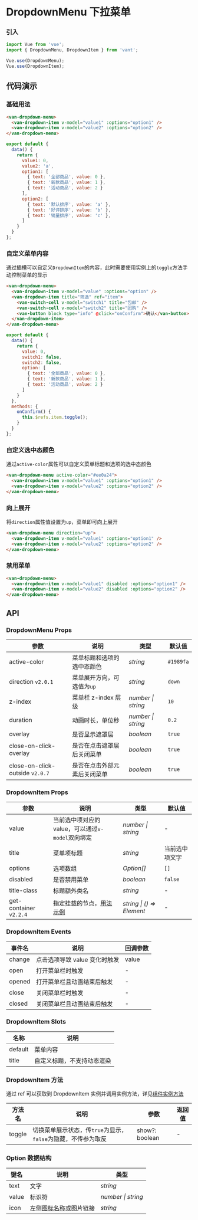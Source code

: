 # DropdownMenu 下拉菜单

### 引入

```js
import Vue from 'vue';
import { DropdownMenu, DropdownItem } from 'vant';

Vue.use(DropdownMenu);
Vue.use(DropdownItem);
```

## 代码演示

### 基础用法

```html
<van-dropdown-menu>
  <van-dropdown-item v-model="value1" :options="option1" />
  <van-dropdown-item v-model="value2" :options="option2" />
</van-dropdown-menu>
```

```js
export default {
  data() {
    return {
      value1: 0,
      value2: 'a',
      option1: [
        { text: '全部商品', value: 0 },
        { text: '新款商品', value: 1 },
        { text: '活动商品', value: 2 }
      ],
      option2: [
        { text: '默认排序', value: 'a' },
        { text: '好评排序', value: 'b' },
        { text: '销量排序', value: 'c' },
      ]
    }
  }
};
```

### 自定义菜单内容

通过插槽可以自定义`DropdownItem`的内容，此时需要使用实例上的`toggle`方法手动控制菜单的显示

```html
<van-dropdown-menu>
  <van-dropdown-item v-model="value" :options="option" />
  <van-dropdown-item title="筛选" ref="item">
    <van-switch-cell v-model="switch1" title="包邮" />
    <van-switch-cell v-model="switch2" title="团购" />
    <van-button block type="info" @click="onConfirm">确认</van-button>
  </van-dropdown-item>
</van-dropdown-menu>
```

```js
export default {
  data() {
    return {
      value: 0,
      switch1: false,
      switch2: false,
      option: [
        { text: '全部商品', value: 0 },
        { text: '新款商品', value: 1 },
        { text: '活动商品', value: 2 }
      ]
    }
  },
  methods: {
    onConfirm() {
      this.$refs.item.toggle();
    }
  }
};
```

### 自定义选中态颜色

通过`active-color`属性可以自定义菜单标题和选项的选中态颜色

```html
<van-dropdown-menu active-color="#ee0a24">
  <van-dropdown-item v-model="value1" :options="option1" />
  <van-dropdown-item v-model="value2" :options="option2" />
</van-dropdown-menu>
```

### 向上展开

将`direction`属性值设置为`up`，菜单即可向上展开

```html
<van-dropdown-menu direction="up">
  <van-dropdown-item v-model="value1" :options="option1" />
  <van-dropdown-item v-model="value2" :options="option2" />
</van-dropdown-menu>
```

### 禁用菜单

```html
<van-dropdown-menu>
  <van-dropdown-item v-model="value1" disabled :options="option1" />
  <van-dropdown-item v-model="value2" disabled :options="option2" />
</van-dropdown-menu>
```

## API

### DropdownMenu Props

| 参数 | 说明 | 类型 | 默认值 |
|------|------|------|------|
| active-color | 菜单标题和选项的选中态颜色 | *string* | `#1989fa` |
| direction `v2.0.1` | 菜单展开方向，可选值为`up` | *string* | `down` |
| z-index | 菜单栏 z-index 层级 | *number \| string* | `10` |
| duration | 动画时长，单位秒 | *number \| string* | `0.2` |
| overlay | 是否显示遮罩层 | *boolean* | `true` |
| close-on-click-overlay | 是否在点击遮罩层后关闭菜单 | *boolean* | `true` |
| close-on-click-outside `v2.0.7` | 是否在点击外部元素后关闭菜单 | *boolean* | `true` |

### DropdownItem Props

| 参数 | 说明 | 类型 | 默认值 |
|------|------|------|------|
| value | 当前选中项对应的 value，可以通过`v-model`双向绑定 | *number \| string* | - |
| title | 菜单项标题 | *string* | 当前选中项文字 |
| options | 选项数组 | *Option[]* | `[]` |
| disabled | 是否禁用菜单 | *boolean* | `false` |
| title-class | 标题额外类名 | *string* | - |
| get-container `v2.2.4` | 指定挂载的节点，[用法示例](#/zh-CN/popup#zhi-ding-gua-zai-wei-zhi) | *string \| () => Element* | - |

### DropdownItem Events

| 事件名 | 说明 | 回调参数 |
|------|------|------|
| change | 点击选项导致 value 变化时触发 | value |
| open | 打开菜单栏时触发 | - |
| opened | 打开菜单栏且动画结束后触发 | - |
| close | 关闭菜单栏时触发 | - |
| closed | 关闭菜单栏且动画结束后触发 | - |

### DropdownItem Slots

| 名称 | 说明 |
|------|------|
| default | 菜单内容 |
| title | 自定义标题，不支持动态渲染 |

### DropdownItem 方法

通过 ref 可以获取到 DropdownItem 实例并调用实例方法，详见[组件实例方法](#/zh-CN/quickstart#zu-jian-shi-li-fang-fa)

| 方法名 | 说明 | 参数 | 返回值 |
|------|------|------|------|
| toggle | 切换菜单展示状态，传`true`为显示，`false`为隐藏，不传参为取反 | show?: boolean | - |

### Option 数据结构

| 键名 | 说明 | 类型 |
|------|------|------|
| text | 文字 | *string* |
| value | 标识符 | *number \| string* |
| icon | 左侧[图标名称](#/zh-CN/icon)或图片链接 | *string* |
